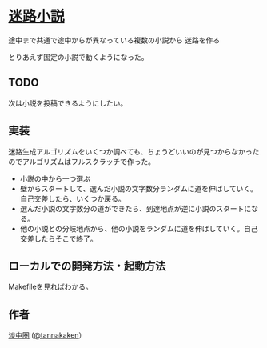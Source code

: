 # [迷路小説](https://tannakaken.github.io/mazenovel/)

途中まで共通で途中からが異なっている複数の小説から
迷路を作る

とりあえず固定の小説で動くようになった。

## TODO

次は小説を投稿できるようにしたい。

## 実装

迷路生成アルゴリズムをいくつか調べても、ちょうどいいのが見つからなかったのでアルゴリズムはフルスクラッチで作った。

- 小説の中から一つ選ぶ
- 壁からスタートして、選んだ小説の文字数分ランダムに道を伸ばしていく。自己交差したら、いくつか戻る。
- 選んだ小説の文字数分の道ができたら、到達地点が逆に小説のスタートになる。
- 他の小説との分岐地点から、他の小説をランダムに道を伸ばしていく。自己交差したらそこで終了。

## ローカルでの開発方法・起動方法

Makefileを見ればわかる。

## 作者

[淡中圏](https://tannakaken.xyz) ([@tannakaken](https://twitter.com/tannakaken)）

